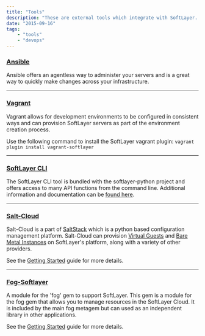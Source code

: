 ```yaml
---
title: "Tools"
description: "These are external tools which integrate with SoftLayer. Please select one below to see details"
date: "2015-09-16"
tags:
    - "tools"
    - "devops"
---
```



### [Ansible](/ansible/)

Ansible offers an agentless way to administer your servers and is a great way to quickly make changes across your infrastructure.

---
### [Vagrant](/vagrant/)

Vagrant allows for development environments to be configured in consistent ways and can provision SoftLayer servers as part of the environment creation process. 

Use the following command to install the SoftLayer vagrant plugin:
`vagrant plugin install vagrant-softlayer`

---
### [SoftLayer CLI](https://softlayer.github.io/softlayer-python/)

The SoftLayer CLI tool is bundled with the softlayer-python project and offers access to many API functions from the command line. Additional information and documentation can be [found here](https://softlayer.github.io/softlayer-python/).

---
### [Salt-Cloud](https://docs.saltstack.com/en/develop/topics/cloud/index.html)
Salt-Cloud is a part of [SaltStack](http://saltstack.com/) which is a python based configuration management platform. Salt-Cloud can provision [Virtual Guests](https://docs.saltstack.com/en/develop/ref/clouds/all/salt.cloud.clouds.softlayer.html) and [Bare Metal Instances](https://docs.saltstack.com/en/latest/ref/clouds/all/salt.cloud.clouds.softlayer_hw.html) on SoftLayer's platform, along with a variety of other providers.

See the [Getting Started](http://salt-cloud.readthedocs.org/en/latest/topics/softlayer.html) guide for more details.

---
### [Fog-Softlayer](https://github.com/fog/fog-softlayer)

A module for the 'fog' gem to support SoftLayer. This gem is a module for the fog gem that allows you to manage resources in the SoftLayer Cloud. It is included by the main fog metagem but can used as an independent library in other applications.

See the [Getting Started](https://github.com/fog/fog-softlayer/blob/master/examples/getting_started.md) guide for more details. 
